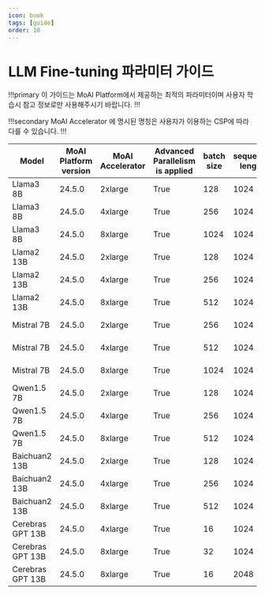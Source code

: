 ```yaml
---
icon: book
tags: [guide]
order: 10
---
```


# LLM Fine-tuning 파라미터 가이드

!!!primary 
이 가이드는 MoAI Platform에서 제공하는 최적의 파라미터이며 사용자 학습시 참고 정보로만 사용해주시기 바랍니다.
!!!

!!!secondary 
MoAI Accelerator 에 명시된 명칭은 사용자가 이용하는 CSP에 따라 다를 수 있습니다.
!!!

| Model | MoAI Platform version | MoAI Accelerator | Advanced Parallelism is applied | batch size | sequence length | vram Usage | Training Time |
| --- | --- | --- | --- | --- | --- | --- | --- |
| Llama3 8B | 24.5.0 | 2xlarge | True | 128 | 1024 | 867,021 MiB | 220m |
| Llama3 8B | 24.5.0 | 4xlarge | True | 256 | 1024 | 1,366,564 MiB | 140m |
| Llama3 8B | 24.5.0 | 8xlarge | True | 1024 | 1024 | 2,089,476 MiB | 78m |
| Llama2 13B | 24.5.0 | 2xlarge | True | 128 | 1024 | 699,751 MiB | 560m |
| Llama2 13B | 24.5.0 | 4xlarge | True | 256 | 1024 | 1,121,814 MiB | 249m |
| Llama2 13B | 24.5.0 | 8xlarge | True | 512 | 1024 | 1,853,432 MiB | 144m |
| Mistral 7B | 24.5.0 | 2xlarge | True | 256 | 1024 | 762652 MiB | 19m |
| Mistral 7B | 24.5.0 | 4xlarge | True | 512 | 1024 | 1,147,841 MiB | 15m |
| Mistral 7B | 24.5.0 | 8xlarge | True | 1024 | 1024 | 1,112,135 MiB | 16m |
| Qwen1.5 7B | 24.5.0 | 2xlarge | True | 128 | 1024 | 758,555 MiB | 30m |
| Qwen1.5 7B | 24.5.0 | 4xlarge | True | 256 | 1024 | 1,403,640 MiB | 15m |
| Qwen1.5 7B | 24.5.0 | 8xlarge | True | 512 | 1024 | 1,899,079 MiB | 14m |
| Baichuan2 13B | 24.5.0 | 2xlarge | True | 128 | 1024 | 866,656 MiB | 30m |
| Baichuan2 13B | 24.5.0 | 4xlarge | True | 256 | 1024 | 1,541,212 MiB | 28m |
| Baichuan2 13B | 24.5.0 | 8xlarge | True | 512 | 1024 | 2,845,656 MiB | 17m |
| Cerebras GPT 13B | 24.5.0 | 4xlarge | True | 16 | 1024 | 1,764,955 MiB | 81m |
| Cerebras GPT 13B | 24.5.0 | 8xlarge | True | 32 | 1024 | 3,460,240 MiB | 62m |
| Cerebras GPT 13B | 24.5.0 | 8xlarge | True | 16 | 2048 | 1,951,344 MiB | 100m |
